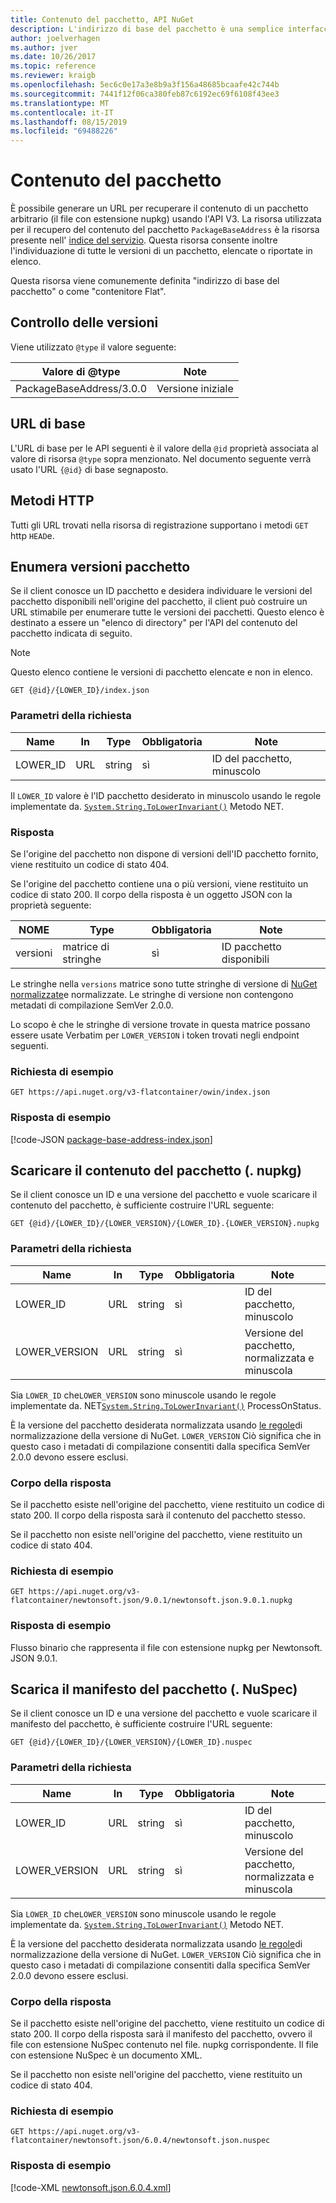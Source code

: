 ```yaml
---
title: Contenuto del pacchetto, API NuGet
description: L'indirizzo di base del pacchetto è una semplice interfaccia per il recupero del pacchetto stesso.
author: joelverhagen
ms.author: jver
ms.date: 10/26/2017
ms.topic: reference
ms.reviewer: kraigb
ms.openlocfilehash: 5ec6c0e17a3e8b9a3f156a48685bcaafe42c744b
ms.sourcegitcommit: 7441f12f06ca380feb87c6192ec69f6108f43ee3
ms.translationtype: MT
ms.contentlocale: it-IT
ms.lasthandoff: 08/15/2019
ms.locfileid: "69488226"
---
```

# <a name="package-content"></a>Contenuto del pacchetto

È possibile generare un URL per recuperare il contenuto di un pacchetto arbitrario (il file con estensione nupkg) usando l'API V3. La risorsa utilizzata per il recupero del contenuto del pacchetto `PackageBaseAddress` è la risorsa presente nell' [indice del servizio](service-index.md). Questa risorsa consente inoltre l'individuazione di tutte le versioni di un pacchetto, elencate o riportate in elenco.

Questa risorsa viene comunemente definita "indirizzo di base del pacchetto" o come "contenitore Flat".

## <a name="versioning"></a>Controllo delle versioni

Viene utilizzato `@type` il valore seguente:

Valore di @type              | Note
------------------------ | -----
PackageBaseAddress/3.0.0 | Versione iniziale

## <a name="base-url"></a>URL di base

L'URL di base per le API seguenti è il valore della `@id` proprietà associata al valore di risorsa `@type` sopra menzionato. Nel documento seguente verrà usato l'URL `{@id}` di base segnaposto.

## <a name="http-methods"></a>Metodi HTTP

Tutti gli URL trovati nella risorsa di registrazione supportano i metodi `GET` http `HEAD`e.

## <a name="enumerate-package-versions"></a>Enumera versioni pacchetto

Se il client conosce un ID pacchetto e desidera individuare le versioni del pacchetto disponibili nell'origine del pacchetto, il client può costruire un URL stimabile per enumerare tutte le versioni dei pacchetti. Questo elenco è destinato a essere un "elenco di directory" per l'API del contenuto del pacchetto indicata di seguito.

> [!Note]
> Questo elenco contiene le versioni di pacchetto elencate e non in elenco.

    GET {@id}/{LOWER_ID}/index.json

### <a name="request-parameters"></a>Parametri della richiesta

Name     | In     | Type    | Obbligatoria | Note
-------- | ------ | ------- | -------- | -----
LOWER_ID | URL    | string  | sì      | ID del pacchetto, minuscolo

Il `LOWER_ID` valore è l'ID pacchetto desiderato in minuscolo usando le regole implementate da. [`System.String.ToLowerInvariant()`](/dotnet/api/system.string.tolowerinvariant?view=netstandard-2.0#System_String_ToLowerInvariant) Metodo NET.

### <a name="response"></a>Risposta

Se l'origine del pacchetto non dispone di versioni dell'ID pacchetto fornito, viene restituito un codice di stato 404.

Se l'origine del pacchetto contiene una o più versioni, viene restituito un codice di stato 200. Il corpo della risposta è un oggetto JSON con la proprietà seguente:

NOME     | Type             | Obbligatoria | Note
-------- | ---------------- | -------- | -----
versioni | matrice di stringhe | sì      | ID pacchetto disponibili

Le stringhe nella `versions` matrice sono tutte stringhe di versione di [NuGet normalizzate](../concepts/package-versioning.md#normalized-version-numbers)e normalizzate. Le stringhe di versione non contengono metadati di compilazione SemVer 2.0.0.

Lo scopo è che le stringhe di versione trovate in questa matrice possano essere usate Verbatim per `LOWER_VERSION` i token trovati negli endpoint seguenti.

### <a name="sample-request"></a>Richiesta di esempio

    GET https://api.nuget.org/v3-flatcontainer/owin/index.json

### <a name="sample-response"></a>Risposta di esempio

[!code-JSON [package-base-address-index.json](./_data/package-base-address-index.json)]

## <a name="download-package-content-nupkg"></a>Scaricare il contenuto del pacchetto (. nupkg)

Se il client conosce un ID e una versione del pacchetto e vuole scaricare il contenuto del pacchetto, è sufficiente costruire l'URL seguente:

    GET {@id}/{LOWER_ID}/{LOWER_VERSION}/{LOWER_ID}.{LOWER_VERSION}.nupkg

### <a name="request-parameters"></a>Parametri della richiesta

Name          | In     | Type   | Obbligatoria | Note
------------- | ------ | ------ | -------- | -----
LOWER_ID      | URL    | string | sì      | ID del pacchetto, minuscolo
LOWER_VERSION | URL    | string | sì      | Versione del pacchetto, normalizzata e minuscola

Sia `LOWER_ID` che`LOWER_VERSION` sono minuscole usando le regole implementate da. NET[`System.String.ToLowerInvariant()`](/dotnet/api/system.string.tolowerinvariant?view=netstandard-2.0#System_String_ToLowerInvariant)
ProcessOnStatus.

È la versione del pacchetto desiderata normalizzata usando [le regole](../concepts/package-versioning.md#normalized-version-numbers)di normalizzazione della versione di NuGet. `LOWER_VERSION` Ciò significa che in questo caso i metadati di compilazione consentiti dalla specifica SemVer 2.0.0 devono essere esclusi.

### <a name="response-body"></a>Corpo della risposta

Se il pacchetto esiste nell'origine del pacchetto, viene restituito un codice di stato 200. Il corpo della risposta sarà il contenuto del pacchetto stesso.

Se il pacchetto non esiste nell'origine del pacchetto, viene restituito un codice di stato 404.

### <a name="sample-request"></a>Richiesta di esempio

    GET https://api.nuget.org/v3-flatcontainer/newtonsoft.json/9.0.1/newtonsoft.json.9.0.1.nupkg

### <a name="sample-response"></a>Risposta di esempio

Flusso binario che rappresenta il file con estensione nupkg per Newtonsoft. JSON 9.0.1.

## <a name="download-package-manifest-nuspec"></a>Scarica il manifesto del pacchetto (. NuSpec)

Se il client conosce un ID e una versione del pacchetto e vuole scaricare il manifesto del pacchetto, è sufficiente costruire l'URL seguente:

    GET {@id}/{LOWER_ID}/{LOWER_VERSION}/{LOWER_ID}.nuspec

### <a name="request-parameters"></a>Parametri della richiesta

Name          | In     | Type   | Obbligatoria | Note
------------- | ------ | ------ | -------- | -----
LOWER_ID      | URL    | string | sì      | ID del pacchetto, minuscolo
LOWER_VERSION | URL    | string | sì      | Versione del pacchetto, normalizzata e minuscola

Sia `LOWER_ID` che`LOWER_VERSION` sono minuscole usando le regole implementate da. [`System.String.ToLowerInvariant()`](/dotnet/api/system.string.tolowerinvariant?view=netstandard-2.0#System_String_ToLowerInvariant) Metodo NET.

È la versione del pacchetto desiderata normalizzata usando [le regole](../concepts/package-versioning.md#normalized-version-numbers)di normalizzazione della versione di NuGet. `LOWER_VERSION` Ciò significa che in questo caso i metadati di compilazione consentiti dalla specifica SemVer 2.0.0 devono essere esclusi.

### <a name="response-body"></a>Corpo della risposta

Se il pacchetto esiste nell'origine del pacchetto, viene restituito un codice di stato 200. Il corpo della risposta sarà il manifesto del pacchetto, ovvero il file con estensione NuSpec contenuto nel file. nupkg corrispondente. Il file con estensione NuSpec è un documento XML.

Se il pacchetto non esiste nell'origine del pacchetto, viene restituito un codice di stato 404.

### <a name="sample-request"></a>Richiesta di esempio

    GET https://api.nuget.org/v3-flatcontainer/newtonsoft.json/6.0.4/newtonsoft.json.nuspec

### <a name="sample-response"></a>Risposta di esempio

[!code-XML [newtonsoft.json.6.0.4.xml](./_data/newtonsoft.json.6.0.4.xml)]
